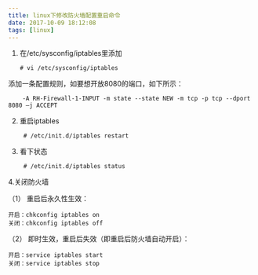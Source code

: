 ```yaml
---
title: linux下修改防火墙配置重启命令
date: 2017-10-09 18:12:08
tags: [linux]
---
```


1.  在/etc/sysconfig/iptables里添加

		# vi /etc/sysconfig/iptables
添加一条配置规则，如要想开放8080的端口，如下所示：

		-A RH-Firewall-1-INPUT -m state --state NEW -m tcp -p tcp --dport 8080 –j ACCEPT

2. 重启iptables

		# /etc/init.d/iptables restart

3. 看下状态

		# /etc/init.d/iptables status

4.关闭防火墙

（1） 重启后永久性生效：

	开启：chkconfig iptables on 
	关闭：chkconfig iptables off

（2） 即时生效，重启后失效（即重启后防火墙自动开启）：

	开启：service iptables start
	关闭：service iptables stop
